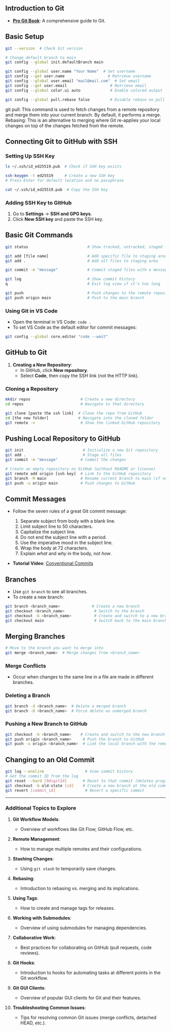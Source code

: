 
## Introduction to Git
- **[Pro Git Book](https://git-scm.com/book/en/v2/Getting-Started-About-Version-Control)**: A comprehensive guide to Git.

## Basic Setup
```bash
git --version  # Check Git version

# Change default branch to main
git config --global init.defaultBranch main

git config --global user.name "Your Name"  # Set username
git config --get user.name                   # Retrieve username
git config --global user.email "mail@mail.com"  # Set email
git config --get user.email                   # Retrieve email
git config --global color.ui auto             # Enable colored output

git config --global pull.rebase false         # Disable rebase on pull
```
git pull: This command is used to fetch changes from a remote repository and merge them into your current branch. By default, it performs a merge.
Rebasing: This is an alternative to merging where Git re-applies your local changes on top of the changes fetched from the remote.

## Connecting Git to GitHub with SSH

### Setting Up SSH Key
```bash
ls ~/.ssh/id_ed25519.pub  # Check if SSH key exists

ssh-keygen -t ed25519     # Create a new SSH key
# Press Enter for default location and no passphrase

cat ~/.ssh/id_ed25519.pub  # Copy the SSH key
```

### Adding SSH Key to GitHub
1. Go to **Settings** → **SSH and GPG keys**.
2. Click **New SSH key** and paste the SSH key.

## Basic Git Commands
```bash
git status                          # Show tracked, untracked, staged files

git add [file name]                 # Add specific file to staging area
git add .                           # Add all files to staging area

git commit -m "message"             # Commit staged files with a message

git log                             # Show commit history
q                                   # Exit log view if it's too long

git push                            # Push changes to the remote repository
git push origin main                # Push to the main branch
```

### Using Git in VS Code
- Open the terminal in VS Code: `code .`
- To set VS Code as the default editor for commit messages:
```bash
git config --global core.editor "code --wait"
```

## GitHub to Git
1. **Creating a New Repository**:
   - In GitHub, click **New repository**.
   - Select **Code**, then copy the SSH link (not the HTTP link).

### Cloning a Repository
```bash
mkdir repos                      # Create a new directory
cd repos                         # Navigate to that directory

git clone [paste the ssh link]  # Clone the repo from GitHub
cd [the new folder]             # Navigate into the cloned folder
git remote -v                    # Show the linked GitHub repository
```

## Pushing Local Repository to GitHub

```bash
git init                          # Initialize a new Git repository
git add .                         # Stage all files
git commit -m "message"          # Commit the changes

# Create an empty repository on GitHub (without README or license)
git remote add origin [ssh key]  # Link to the GitHub repository
git branch -M main               # Rename current branch to main (if necessary)
git push -u origin main          # Push changes to GitHub
```

## Commit Messages

- Follow the seven rules of a great Git commit message:
  1. Separate subject from body with a blank line.
  2. Limit subject line to 50 characters.
  3. Capitalize the subject line.
  4. Do not end the subject line with a period.
  5. Use the imperative mood in the subject line.
  6. Wrap the body at 72 characters.
  7. Explain _what_ and _why_ in the body, not _how_.

- **Tutorial Video**: [Conventional Commits](https://www.youtube.com/watch?v=OJqUWvmf4gg)

## Branches
- Use `git branch` to see all branches.
- To create a new branch:
```bash
git branch <branch_name>              # Create a new branch
git checkout <branch_name>             # Switch to the branch
git checkout -b <branch_name>          # Create and switch to a new branch
git checkout main                      # Switch back to the main branch
```

## Merging Branches
```bash
# Move to the branch you want to merge into
git merge <branch_name>  # Merge changes from <branch_name>
```

### Merge Conflicts
- Occur when changes to the same line in a file are made in different branches.

### Deleting a Branch
```bash
git branch -d <branch_name>  # Delete a merged branch
git branch -D <branch_name>  # Force delete an unmerged branch
```

### Pushing a New Branch to GitHub
```bash
git checkout -b <branch_name>    # Create and switch to the new branch
git push origin <branch_name>     # Push the branch to GitHub
git push -u origin <branch_name>  # Link the local branch with the remote one
```

## Changing to an Old Commit
```bash
git log --oneline                  # View commit history
# Get the commit ID from the log
git reset --hard [9digitId]       # Reset to that commit (deletes progress)
git checkout -b old-state [id]    # Create a new branch at the old commit
git revert [commit_id]             # Revert a specific commit
```

---

### Additional Topics to Explore

1. **Git Workflow Models**:
   - Overview of workflows like Git Flow, GitHub Flow, etc.

2. **Remote Management**:
   - How to manage multiple remotes and their configurations.

3. **Stashing Changes**:
   - Using `git stash` to temporarily save changes.

4. **Rebasing**:
   - Introduction to rebasing vs. merging and its implications.

5. **Using Tags**:
   - How to create and manage tags for releases.

6. **Working with Submodules**:
   - Overview of using submodules for managing dependencies.

7. **Collaborative Work**:
   - Best practices for collaborating on GitHub (pull requests, code reviews).

8. **Git Hooks**:
   - Introduction to hooks for automating tasks at different points in the Git workflow.

9. **Git GUI Clients**:
   - Overview of popular GUI clients for Git and their features.

10. **Troubleshooting Common Issues**:
	- Tips for resolving common Git issues (merge conflicts, detached HEAD, etc.).
